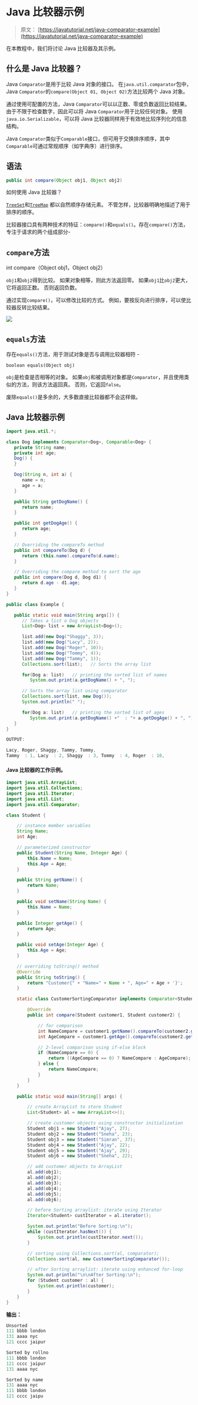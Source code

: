 # Java 比较器示例

> 原文： [https://javatutorial.net/java-comparator-example](https://javatutorial.net/java-comparator-example)

在本教程中，我们将讨论 Java 比较器及其示例。

## 什么是 Java 比较器？

Java `Comparator`是用于比较 Java 对象的接口。 在`java.util.comparator`包中，Java `Comparator`的`compare(Object 01, Object 02)`方法比较两个 Java 对象。

通过使用可配置的方法，Java `Comparator`可以以正数、零或负数返回比较结果。 由于不限于检查数字，因此可以将 Java `Comparator`用于比较任何对象。 使用`java.io.Serializable`，可以将 Java 比较器同样用于有效地比较序列化的信息结构。

Java `Comparator`类似于`Comparable`接口，但可用于交换排序顺序，其中`Comparable`可通过常规顺序（如字典序）进行排序。

## 语法

```java
public int compare(Object obj1, Object obj2)
```

如何使用 Java 比较器？

[`TreeSet`](https://javatutorial.net/java-treeset-example)和[`TreeMap`](https://javatutorial.net/java-treemap-example) 都以自然顺序存储元素。 不管怎样，比较器明确地描述了用于排序的顺序。

比较器接口具有两种技术的特征：`compare()`和`equals()`。存在`compare()`方法，专注于请求的两个组成部分-

## `compare`方法

int compare（Object obj1，Object obj2）

`obj1`和`obj2`得到比较。 如果对象相等，则此方法返回零。 如果`obj1`比`obj2`更大，它将返回正数。 否则返回负数。

通过实现`compare()`，可以修改比较的方式。 例如，要按反向进行排序，可以使比较器反转比较结果。

![](img/5bc3e122a9704c141357fc8a272d1863.jpg)

## `equals`方法

存在`equals()`方法，用于测试对象是否与调用比较器相符 -

`boolean equals(Object obj)`

`obj`是检查是否相等的对象。 如果`obj`和被调用对象都是`Comparator`，并且使用类似的方法，则该方法返回真。 否则，它返回`false`。

废除`equals()`是多余的，大多数直接比较器都不会这样做。

## Java 比较器示例

```java
import java.util.*;

class Dog implements Comparator<Dog>, Comparable<Dog> {
   private String name;
   private int age;
   Dog() {
   }

   Dog(String n, int a) {
      name = n;
      age = a;
   }

   public String getDogName() {
      return name;
   }

   public int getDogAge() {
      return age;
   }

   // Overriding the compareTo method
   public int compareTo(Dog d) {
      return (this.name).compareTo(d.name);
   }

   // Overriding the compare method to sort the age 
   public int compare(Dog d, Dog d1) {
      return d.age - d1.age;
   }
}

public class Example {

   public static void main(String args[]) {
      // Takes a list o Dog objects
      List<Dog> list = new ArrayList<Dog>();

      list.add(new Dog("Shaggy", 3));
      list.add(new Dog("Lacy", 2));
      list.add(new Dog("Roger", 10));
      list.add(new Dog("Tommy", 4));
      list.add(new Dog("Tammy", 1));
      Collections.sort(list);   // Sorts the array list

      for(Dog a: list)   // printing the sorted list of names
         System.out.print(a.getDogName() + ", ");

      // Sorts the array list using comparator
      Collections.sort(list, new Dog());
      System.out.println(" ");

      for(Dog a: list)   // printing the sorted list of ages
         System.out.print(a.getDogName() +"  : "+ a.getDogAge() + ", ");
   }
}
```

```java
OUTPUT:
```

```java
Lacy, Roger, Shaggy, Tammy, Tommy,
Tammy  : 1, Lacy  : 2, Shaggy  : 3, Tommy  : 4, Roger  : 10,
```

#### Java 比较器的工作示例。

```java
import java.util.ArrayList; 
import java.util.Collections; 
import java.util.Iterator; 
import java.util.List; 
import java.util.Comparator; 

class Student { 

    // instance member variables 
    String Name; 
    int Age; 

    // parameterized constructor 
    public Student(String Name, Integer Age) { 
        this.Name = Name; 
        this.Age = Age; 
    } 

    public String getName() { 
        return Name; 
    } 

    public void setName(String Name) { 
        this.Name = Name; 
    } 

    public Integer getAge() { 
        return Age; 
    } 

    public void setAge(Integer Age) { 
        this.Age = Age; 
    } 

    // overriding toString() method 
    @Override
    public String toString() { 
        return "Customer{" + "Name=" + Name + ", Age=" + Age + '}'; 
    } 

    static class CustomerSortingComparator implements Comparator<Student> { 

        @Override
        public int compare(Student customer1, Student customer2) { 

            // for comparison 
            int NameCompare = customer1.getName().compareTo(customer2.getName()); 
            int AgeCompare = customer1.getAge().compareTo(customer2.getAge()); 

            // 2-level comparison using if-else block 
            if (NameCompare == 0) { 
                return ((AgeCompare == 0) ? NameCompare : AgeCompare); 
            } else { 
                return NameCompare; 
            } 
        } 
    } 

    public static void main(String[] args) { 

        // create ArrayList to store Student 
        List<Student> al = new ArrayList<>(); 

        // create customer objects using constructor initialization 
        Student obj1 = new Student("Ajay", 27); 
        Student obj2 = new Student("Sneha", 23); 
        Student obj3 = new Student("Simran", 37); 
        Student obj4 = new Student("Ajay", 22); 
        Student obj5 = new Student("Ajay", 29); 
        Student obj6 = new Student("Sneha", 22); 

        // add customer objects to ArrayList 
        al.add(obj1); 
        al.add(obj2); 
        al.add(obj3); 
        al.add(obj4); 
        al.add(obj5); 
        al.add(obj6); 

        // before Sorting arraylist: iterate using Iterator 
        Iterator<Student> custIterator = al.iterator(); 

        System.out.println("Before Sorting:\n"); 
        while (custIterator.hasNext()) { 
            System.out.println(custIterator.next()); 
        } 

        // sorting using Collections.sort(al, comparator); 
        Collections.sort(al, new CustomerSortingComparator()); 

        // after Sorting arraylist: iterate using enhanced for-loop 
        System.out.println("\n\nAfter Sorting:\n"); 
        for (Student customer : al) { 
            System.out.println(customer); 
        } 
    } 
}
```

**输出：**

```java
Unsorted
111 bbbb london
131 aaaa nyc
121 cccc jaipur

Sorted by rollno
111 bbbb london
121 cccc jaipur
131 aaaa nyc

Sorted by name
131 aaaa nyc
111 bbbb london
121 cccc jaipu
```